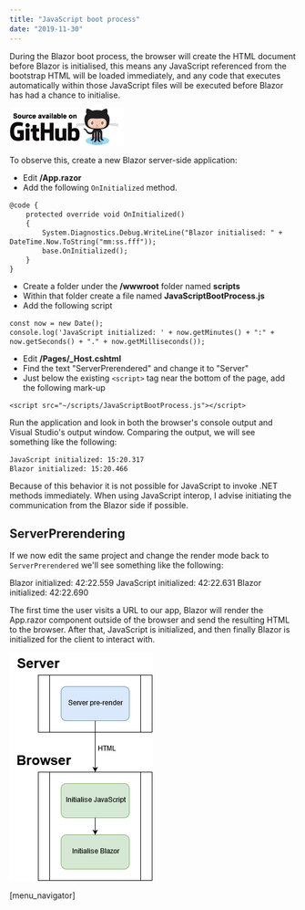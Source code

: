 ```yaml
---
title: "JavaScript boot process"
date: "2019-11-30"
---
```


During the Blazor boot process, the browser will create the HTML document before Blazor is initialised, this means any JavaScript referenced from the bootstrap HTML will be loaded immediately, and any code that executes automatically within those JavaScript files will be executed before Blazor has had a chance to initialise.

[![](images/SourceLink-e1567978928628.png)](https://github.com/mrpmorris/blazor-university/tree/master/src/JavaScriptInterop/JavaScriptBootProcess)

To observe this, create a new Blazor server-side application:

- Edit **/App.razor**
- Add the following `OnInitialized` method.

```razor
@code {
	protected override void OnInitialized()
	{
		System.Diagnostics.Debug.WriteLine("Blazor initialised: " + DateTime.Now.ToString("mm:ss.fff"));
		base.OnInitialized();
	}
}
```

- Create a folder under the **/wwwroot** folder named **scripts**
- Within that folder create a file named **JavaScriptBootProcess.js**
- Add the following script

```razor
const now = new Date();
console.log('JavaScript initialized: ' + now.getMinutes() + ":" + now.getSeconds() + "." + now.getMilliseconds());
```

- Edit **/Pages/_Host.cshtml**
- Find the text "ServerPrerendered" and change it to "Server"
- Just below the existing `<script>` tag near the bottom of the page, add the following mark-up

```razor
<script src="~/scripts/JavaScriptBootProcess.js"></script>
```

Run the application and look in both the browser's console output and Visual Studio's output window. Comparing the output, we will see something like the following:

```console
JavaScript initialized: 15:20.317
Blazor initialized: 15:20.466
```

Because of this behavior it is not possible for JavaScript to invoke .NET methods immediately. When using JavaScript interop, I advise initiating the communication from the Blazor side if possible.

## ServerPrerendering

If we now edit the same project and change the render mode back to `ServerPrerendered` we'll see something like the following:

Blazor initialized: 42:22.559
JavaScript initialized: 42:22.631
Blazor initialized: 42:22.690

The first time the user visits a URL to our app, Blazor will render the App.razor component outside of the browser and send the resulting HTML to the browser. After that, JavaScript is initialized, and then finally Blazor is initialized for the client to interact with.

![](images/JavaScriptBootProcessDiagram.png)

\[menu\_navigator\]
